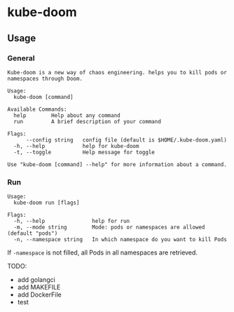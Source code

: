 # kube-doom

## Usage

### General

```
Kube-doom is a new way of chaos engineering. helps you to kill pods or namespaces through Doom.

Usage:
  kube-doom [command]

Available Commands:
  help        Help about any command
  run         A brief description of your command

Flags:
      --config string   config file (default is $HOME/.kube-doom.yaml)
  -h, --help            help for kube-doom
  -t, --toggle          Help message for toggle

Use "kube-doom [command] --help" for more information about a command.
```

### Run

```
Usage:
  kube-doom run [flags]

Flags:
  -h, --help               help for run
  -m, --mode string        Mode: pods or namespaces are allowed (default "pods")
  -n, --namespace string   In which namespace do you want to kill Pods
```

If `-namespace` is not filled, all Pods in all namespaces are retrieved.


TODO:
* add golangci
* add MAKEFILE
* add DockerFile
* test
